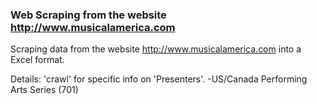 ### Web Scraping from the website http://www.musicalamerica.com

Scraping data from the website http://www.musicalamerica.com into a Excel format.

Details: 'crawl' for specific info on 'Presenters'.
-US/Canada Performing Arts Series (701)
